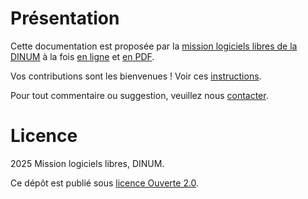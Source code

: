 # Présentation

Cette documentation est proposée par la [mission logiciels libres de la DINUM](https://code.gouv.fr) à la fois [en ligne](https://code.gouv.fr/presentation/) et [en PDF](https://code.gouv.fr/presentation/codegouvfr-presentation.pdf).

Vos contributions sont les bienvenues !  Voir ces [instructions](https://github.com/codegouvfr/codegouvfr-presentation/blob/main/CONTRIBUTING.fr.md).

Pour tout commentaire ou suggestion, veuillez nous [contacter](https://code.gouv.fr/fr/contact/).

# Licence

2025 Mission logiciels libres, DINUM.

Ce dépôt est publié sous [licence Ouverte 2.0](https://raw.githubusercontent.com/codegouvfr/codegouvfr-presentation/refs/heads/main/LICENSES/LICENSE.Etalab-2.0.txt).

